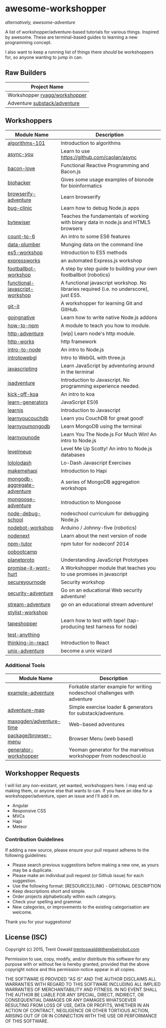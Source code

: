 # awesome-workshopper
*alternatively, awesome-adventure*

A list of workshopper/adventure-based tutorials for various things. Inspired by awesome. These are terminal-based guides to learning a new programming concept.

I also want to keep a running list of things there *should* be workshoppers for, so anyone wanting to jump in can.

## Raw Builders
| Project Name  |
| ------------- |
| Workshopper [rvagg/workshopper](https://github.com/rvagg/workshopper) |
| Adventure [substack/adventure](https://github.com/substack/adventure)|

## Workshoppers
| Module Name  | Description |
| ------------- | ------------- |
| [algorithms-101](https://github.com/linclark/algorithms-101) | Introduction to algorithms |
| [async-you](https://github.com/bulkan/async-you) | Learn to use https://github.com/caolan/async |
| [bacon-love](https://github.com/mikaelbr/bacon-love) | Functional Reactive Programming and Bacon.js |
| [biohacker](https://github.com/bionode/biohacker) | Gives some usage examples of bionode for bioinformatics |
| [browserify-adventure](https://github.com/substack/browserify-adventure) | Learn browserify |
| [bug-clinic](https://github.com/othiym23/bug-clinic) | Learn how to debug Node.js apps |
| [bytewiser](https://github.com/maxogden/bytewiser) | Teaches the fundamentals of working with binary data in node.js and HTML5 browsers |
| [count-to-6](https://github.com/domenic/count-to-6) | An intro to some ES6 features |
| [data-plumber](https://github.com/maxogden/data-plumber) | Munging data on the command line |
| [es5-workshop](https://github.com/timoxley/es5-workshop) | Introduction to ES5 methods |
| [expressworks](https://github.com/azat-co/expressworks) | an automated Express.js workshop |
| [footballbot-workshop](https://github.com/alanshaw/footballbot-workshop) | A step by step guide to building your own footballbot (robotics) |
| [functional-javascript-workshop](https://github.com/timoxley/functional-javascript-workshop) | A functional javascript workshop. No libraries required (i.e. no underscore), just ES5. |
| [git-it](https://github.com/jlord/git-it) | A workshopper for learning Git and GitHub. |
| [goingnative](https://github.com/rvagg/goingnative) | Learn how to write native Node.js addons |
| [how-to-npm](https://github.com/npm/how-to-npm) | A module to teach you how to module. |
| [http-adventure](https://github.com/yoshuawuyts/http-adventure) | [wip] Learn node's http module. |
| [http-works](https://github.com/Raynos/http-works) | http framework |
| [intro-to-node](https://github.com/sherodtaylor/intro-to-node) | An intro to Node.js  |
| [introtowebgl](https://github.com/alexmackey/IntroToWebGLWithThreeJS) | Intro to WebGL with three.js |
| [javascripting](https://github.com/sethvincent/javascripting) | Learn JavaScript by adventuring around in the terminal |
| [jsadventure](https://github.com/mk30/jsadventure) | Introduction to Javascript. No programming experience needed. |
| [kick-off-koa](https://github.com/koajs/kick-off-koa) | An intro to koa |
| [learn-generators](https://github.com/isRuslan/learn-generators) | JavaScript ES(6|2015) generators workshopper. Learn in practice. :metal: |
| [learnjs](https://github.com/mikeal/learnjs) | Introduction to Javascript |
| [learnyoucouchdb](https://github.com/robertkowalski/learnyoucouchdb) | Learn you CouchDB for great good! |
| [learnyoumongodb](https://github.com/braz/learnyoumongodb) | Learn MongoDB using the terminal |
| [learnyounode](https://github.com/rvagg/learnyounode) | Learn You The Node.js For Much Win! An intro to Node.js |
| [levelmeup](https://github.com/rvagg/levelmeup) | Level Me Up Scotty! An intro to Node.js databases |
| [lololodash](https://github.com/mdunisch/lololodash) | Lo-Dash Javascript Exercises |
| [makemehapi](https://github.com/nvcexploder/makemehapi) | Introduction to Hapi |
| [mongodb-aggregate-adventure](https://github.com/braz/mongodb-aggregate-adventure) | A series of MongoDB aggregation workshops |
| [mongoose-adventure](https://github.com/wearefractal/mongoose-adventure) | Introduction to Mongoose |
| [node-debug-school](https://github.com/joyent/node-debug-school) | nodeschool curriculum for debugging Node.js |
| [nodebot-workshop](https://github.com/tableflip/nodebot-workshop) | Arduino / Johnny-five (robotics) |
| [nodenext](https://github.com/geek/nodenext) | Learn about the next version of node |
| [npm-tutor](https://github.com/timoxley/npm-tutor) | npm tutor for nodeconf 2014 |
| [oobootcamp](https://github.com/winsonwq/oobootcamp) | |
| [planetproto](https://github.com/sporto/planetproto) | Understanding JavaScript Prototypes |
| [promise-it-wont-hurt](https://github.com/stevekane/promise-it-wont-hurt) | A Workshopper module that teaches you to use promises in javascript |
| [secureyournode](https://github.com/someoneweird/secureyournode) | Security workshop |
| [security-adventure](https://github.com/toolness/security-adventure) | Go on an educational Web security adventure! |
| [stream-adventure](https://github.com/substack/stream-adventure) | go on an educational stream adventure! |
| [stylist-workshop](https://github.com/alanshaw/stylist-workshop) | |
| [tapeshopper](https://github.com/tomgco/tapeshopper) | Learn how to test with tape! (tap-producing test harness for node) |
| [test-anything](https://github.com/finnpauls/test-anything) | |
| [thinking-in-react](https://github.com/asbjornenge/thinking-in-react) | Introduction to React |
| [unix-adventure](https://github.com/substack/unix-adventure) | become a unix wizard |

### Additional Tools
| Module Name  | Description |
| ------------- | ------------- |
| [example-adventure](https://github.com/substack/example-adventure) | Forkable starter example for writing nodeschool challenges with adventure |
| [adventure-map](https://github.com/timoxley/adventure-map) | Simple exercise loader & generators for substack/adventure. |
| [maxogden/adventure-time](https://github.com/maxogden/adventure-time) | Web-based adventures |
| [package/browser-menu](https://www.npmjs.com/package/browser-menu) | Browser Menu (web based) |
| [generator-workshopper](https://github.com/mindcookin/generator-workshopper) | Yeoman generator for the marvelous workshopper from nodeschool.io |

## Workshopper Requests
I will list any non-existant, yet wanted, workshoppers here. I may end up making them, or anyone else that wants to can. If you have an idea for a workshopper/adventure, open an issue and I'll add it on.

- Angular
- Responsive CSS
- MVCs
- Hapi
- Meteor

### Contribution Guidelines
If adding a new source, please ensure your pull request adheres to the following guidelines:

* Please search previous suggestions before making a new one, as yours may be a duplicate.
* Please make an individual pull request (or Github issue) for each suggestion.
* Use the following format: \[RESOURCE\]\(LINK\) - OPTIONAL DESCRIPTION
* Keep descriptions short and simple.
* Order projects alphabetically within each category.
* Check your spelling and grammar.
* New categories, or improvements to the existing categorisation are welcome.

Thank you for your suggestions!

## License (ISC)

Copyright (c) 2015, Trent Oswald <trentoswald@therebelrobot.com>

Permission to use, copy, modify, and/or distribute this software for any purpose with or without fee is hereby granted, provided that the above copyright notice and this permission notice appear in all copies.

THE SOFTWARE IS PROVIDED "AS IS" AND THE AUTHOR DISCLAIMS ALL WARRANTIES WITH REGARD TO THIS SOFTWARE INCLUDING ALL IMPLIED WARRANTIES OF MERCHANTABILITY AND FITNESS. IN NO EVENT SHALL THE AUTHOR BE LIABLE FOR ANY SPECIAL, DIRECT, INDIRECT, OR CONSEQUENTIAL DAMAGES OR ANY DAMAGES WHATSOEVER RESULTING FROM LOSS OF USE, DATA OR PROFITS, WHETHER IN AN ACTION OF CONTRACT, NEGLIGENCE OR OTHER TORTIOUS ACTION, ARISING OUT OF OR IN CONNECTION WITH THE USE OR PERFORMANCE OF THIS SOFTWARE.

